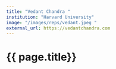 ```yaml
---
title: "Vedant Chandra "
institution: "Harvard University"
image: "/images/reps/vedant.jpeg "
external_url: https://vedantchandra.com 
---
```


<h1> {{ page.title}} </h1>